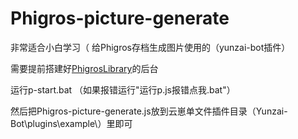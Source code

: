 # Phigros-picture-generate
非常适合小白学习（
给Phigros存档生成图片使用的（yunzai-bot插件）

需要提前搭建好[PhigrosLibrary](https://github.com/7aGiven/PhigrosLibrary)的后台

运行p-start.bat （如果报错运行"运行p.js报错点我.bat"）

然后把Phigros-picture-generate.js放到云崽单文件插件目录（Yunzai-Bot\plugins\example\）里即可
